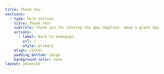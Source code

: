 ```yaml
---
title: Thank You
sections:
  - type: hero_section
    title: Thank You!
    subtitle: Thank you for testing the App template. Have a great day!
    actions:
      - label: Back to homepage
        url: /
        style: primary
    align: center
    padding_bottom: large
    background_color: none
layout: advanced
---
```

